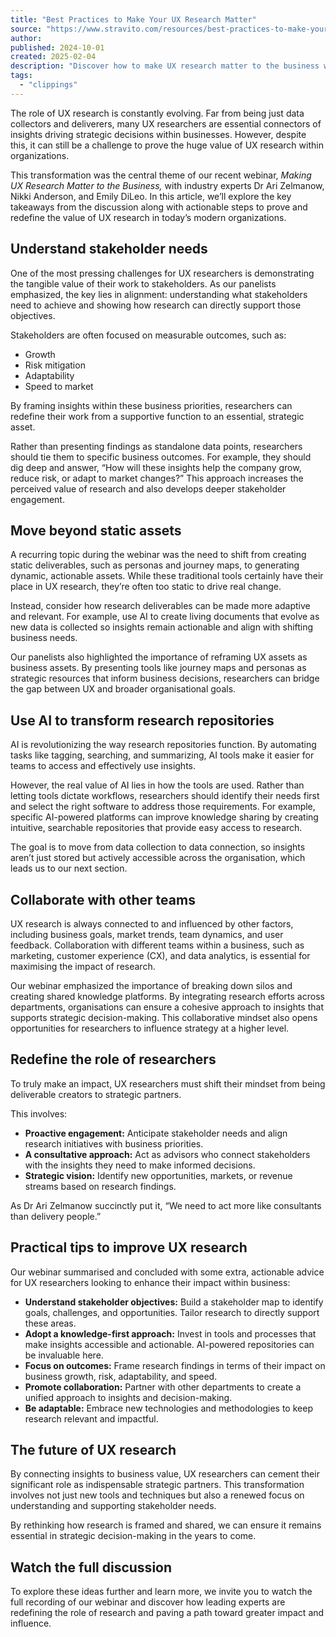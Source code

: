 ```yaml
---
title: "Best Practices to Make Your UX Research Matter"
source: "https://www.stravito.com/resources/best-practices-to-make-your-ux-research-matter?utm_content=bufferb268f&utm_medium=social&utm_source=twitter.com&utm_campaign=UX_Collective"
author:
published: 2024-10-01
created: 2025-02-04
description: "Discover how to make UX research matter to the business with key insights and tips from a webinar with industry leaders in the UXR space."
tags:
  - "clippings"
---
```

The role of UX research is constantly evolving. Far from being just data collectors and deliverers, many UX researchers are essential connectors of insights driving strategic decisions within businesses. However, despite this, it can still be a challenge to prove the huge value of UX research within organizations.

This transformation was the central theme of our recent webinar, *Making UX Research Matter to the Business,* with industry experts Dr Ari Zelmanow, Nikki Anderson, and Emily DiLeo. In this article, we’ll explore the key takeaways from the discussion along with actionable steps to prove and redefine the value of UX research in today’s modern organizations.

## Understand stakeholder needs

One of the most pressing challenges for UX researchers is demonstrating the tangible value of their work to stakeholders. As our panelists emphasized, the key lies in alignment: understanding what stakeholders need to achieve and showing how research can directly support those objectives.

Stakeholders are often focused on measurable outcomes, such as:

- Growth
- Risk mitigation
- Adaptability
- Speed to market

By framing insights within these business priorities, researchers can redefine their work from a supportive function to an essential, strategic asset.

Rather than presenting findings as standalone data points, researchers should tie them to specific business outcomes. For example, they should dig deep and answer, “How will these insights help the company grow, reduce risk, or adapt to market changes?” This approach increases the perceived value of research and also develops deeper stakeholder engagement.

## Move beyond static assets

A recurring topic during the webinar was the need to shift from creating static deliverables, such as personas and journey maps, to generating dynamic, actionable assets. While these traditional tools certainly have their place in UX research, they’re often too static to drive real change.

Instead, consider how research deliverables can be made more adaptive and relevant. For example, use AI to create living documents that evolve as new data is collected so insights remain actionable and align with shifting business needs.

Our panelists also highlighted the importance of reframing UX assets as business assets. By presenting tools like journey maps and personas as strategic resources that inform business decisions, researchers can bridge the gap between UX and broader organisational goals.

## Use AI to transform research repositories

AI is revolutionizing the way research repositories function. By automating tasks like tagging, searching, and summarizing, AI tools make it easier for teams to access and effectively use insights.

However, the real value of AI lies in how the tools are used. Rather than letting tools dictate workflows, researchers should identify their needs first and select the right software to address those requirements. For example, specific AI-powered platforms can improve knowledge sharing by creating intuitive, searchable repositories that provide easy access to research.

The goal is to move from data collection to data connection, so insights aren’t just stored but actively accessible across the organisation, which leads us to our next section.

## Collaborate with other teams

UX research is always connected to and influenced by other factors, including business goals, market trends, team dynamics, and user feedback. Collaboration with different teams within a business, such as marketing, customer experience (CX), and data analytics, is essential for maximising the impact of research.

Our webinar emphasized the importance of breaking down silos and creating shared knowledge platforms. By integrating research efforts across departments, organisations can ensure a cohesive approach to insights that supports strategic decision-making. This collaborative mindset also opens opportunities for researchers to influence strategy at a higher level.

## Redefine the role of researchers

To truly make an impact, UX researchers must shift their mindset from being deliverable creators to strategic partners. 

This involves:

- **Proactive engagement:** Anticipate stakeholder needs and align research initiatives with business priorities.
- **A consultative approach:** Act as advisors who connect stakeholders with the insights they need to make informed decisions.
- **Strategic vision:** Identify new opportunities, markets, or revenue streams based on research findings.

As Dr Ari Zelmanow succinctly put it, “We need to act more like consultants than delivery people.”

## Practical tips to improve UX research

Our webinar summarised and concluded with some extra, actionable advice for UX researchers looking to enhance their impact within business:

- **Understand stakeholder objectives:** Build a stakeholder map to identify goals, challenges, and opportunities. Tailor research to directly support these areas.
- **Adopt a knowledge-first approach:** Invest in tools and processes that make insights accessible and actionable. AI-powered repositories can be invaluable here.
- **Focus on outcomes:** Frame research findings in terms of their impact on business growth, risk, adaptability, and speed.
- **Promote collaboration:** Partner with other departments to create a unified approach to insights and decision-making.
- **Be adaptable:** Embrace new technologies and methodologies to keep research relevant and impactful.

## The future of UX research

By connecting insights to business value, UX researchers can cement their significant role as indispensable strategic partners. This transformation involves not just new tools and techniques but also a renewed focus on understanding and supporting stakeholder needs.

By rethinking how research is framed and shared, we can ensure it remains essential in strategic decision-making in the years to come.

## Watch the full discussion

To explore these ideas further and learn more, we invite you to watch the full recording of our webinar and discover how leading experts are redefining the role of research and paving a path toward greater impact and influence.